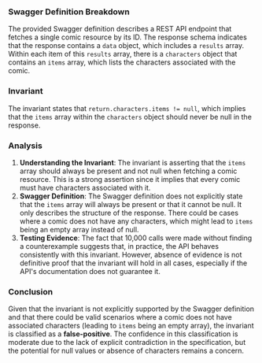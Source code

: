 ### Swagger Definition Breakdown
The provided Swagger definition describes a REST API endpoint that fetches a single comic resource by its ID. The response schema indicates that the response contains a `data` object, which includes a `results` array. Within each item of this `results` array, there is a `characters` object that contains an `items` array, which lists the characters associated with the comic.

### Invariant
The invariant states that `return.characters.items != null`, which implies that the `items` array within the `characters` object should never be null in the response.

### Analysis
1. **Understanding the Invariant**: The invariant is asserting that the `items` array should always be present and not null when fetching a comic resource. This is a strong assertion since it implies that every comic must have characters associated with it.
2. **Swagger Definition**: The Swagger definition does not explicitly state that the `items` array will always be present or that it cannot be null. It only describes the structure of the response. There could be cases where a comic does not have any characters, which might lead to `items` being an empty array instead of null.
3. **Testing Evidence**: The fact that 10,000 calls were made without finding a counterexample suggests that, in practice, the API behaves consistently with this invariant. However, absence of evidence is not definitive proof that the invariant will hold in all cases, especially if the API's documentation does not guarantee it.

### Conclusion
Given that the invariant is not explicitly supported by the Swagger definition and that there could be valid scenarios where a comic does not have associated characters (leading to `items` being an empty array), the invariant is classified as a **false-positive**. The confidence in this classification is moderate due to the lack of explicit contradiction in the specification, but the potential for null values or absence of characters remains a concern.
